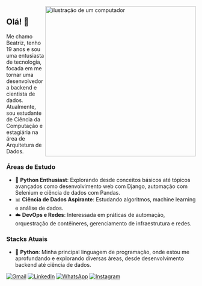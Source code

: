<img src="https://raw.githubusercontent.com/MicaelliMedeiros/micaellimedeiros/master/image/computer-illustration.png" alt="ilustração de um computador" min-width="400px" max-width="400px" width="400px" align="right">

## Olá! 👋

Me chamo Beatriz, tenho 19 anos e sou uma entusiasta de tecnologia, focada em me tornar uma desenvolvedora backend e cientista de dados. Atualmente, sou estudante de Ciência da Computação e estagiária na área de Arquitetura de Dados.

### Áreas de Estudo

- 🐍 **Python Enthusiast**: Explorando desde conceitos básicos até tópicos avançados como desenvolvimento web com Django, automação com Selenium e ciência de dados com Pandas.
- 📊 **Ciência de Dados Aspirante**: Estudando algoritmos, machine learning e análise de dados.
- ☁️ **DevOps e Redes**: Interessada em práticas de automação, orquestração de contêineres, gerenciamento de infraestrutura e redes.

### Stacks Atuais

- 🚀 **Python**: Minha principal linguagem de programação, onde estou me aprofundando e explorando diversas áreas, desde desenvolvimento backend até ciência de dados.



<p align="left">
  <a href="#" title="Gmail">
  <img src="https://img.shields.io/badge/-Gmail-FF0000?style=flat-square&labelColor=FF0000&logo=gmail&logoColor=white&link=LINK-DO-SEU-GMAIL" alt="Gmail"/></a>

  <a href="#" title="LinkedIn">
  <img src="https://img.shields.io/badge/-Linkedin-0e76a8?style=flat-square&logo=Linkedin&logoColor=white&link=https://www.linkedin.com/in/beatriz-martinh%C3%A3o-1409ab27b/" alt="LinkedIn"/></a>

  <a href="#" title="WhatsApp">
  <img src="https://img.shields.io/badge/-WhatsApp-25d366?style=flat-square&labelColor=25d366&logo=whatsapp&logoColor=white&link= https://wa.me/5514997972386" alt="WhatsApp"/></a>

 
  <a href="#" title="Instagram">
  <img src="https://img.shields.io/badge/-Instagram-DF0174?style=flat-square&labelColor=DF0174&logo=instagram&logoColor=white&link=https://www.instagram.com/http.martinhao/" alt="Instagram"/></a>
